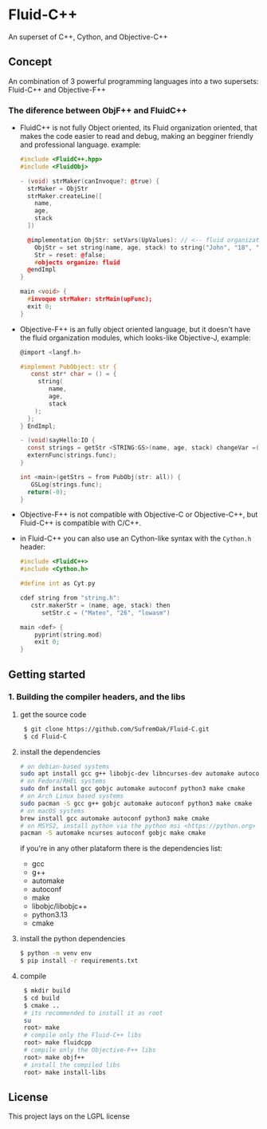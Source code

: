 # Fluid-C++
An superset of C++, Cython, and Objective-C++

## Concept
An combination of 3 powerful programming languages into a two supersets: Fluid-C++ and Objective-F++

### The diference between ObjF++ and FluidC++
- FluidC++ is not fully Object oriented, its Fluid organization oriented, that makes the code easier to read and debug, making an begginer friendly and professional language. example:
  ```cpp
  #include <FluidC++.hpp>
  #include <FluidObj>

  - (void) strMaker(canInvoque?: @true) {
    strMaker = ObjStr
    strMaker.createLine([
      name,
      age,
      stack
    ])

    @implementation ObjStr: setVars(UpValues): // <-- fluid organization can use positional string as upValue(s), upFunc, upString, UpClass, DownValue(s), DownFunc, DownString
      ObjStr = set string(name, age, stack) to string("John", "18", "Rust");
      Str = reset: @false;
      #objects organize: fluid
    @endImpl
  }
  
  main <void> {
    #invoque strMaker: strMain(upFunc);
    exit 0;
  }
  ```

- Objective-F++ is an fully object oriented language, but it doesn't have the fluid organization modules, which looks-like Objective-J, example:
    ```objective-c
    @import <langf.h>

    #implement PubObject: str {
       const str* char = () = {
         string(
            name,
            age,
            stack
        );
      };
    } EndImpl;

    - (void)sayHello:IO {
      const strings = getStr <STRING:GS>(name, age, stack) changeVar =(*"Miguel", "13", "Web");
      externFunc(strings.func);
    }
  
    int <main>(getStrs = from PubObj(str: all)) {
       GSLog(strings.func);
      return(-0);
    }
    ```
- Objective-F++ is not compatible with Objective-C or Objective-C++, but Fluid-C++ is compatible with C/C++.
- in Fluid-C++ you can also use an Cython-like syntax with the `Cython.h` header:
    ```cpp
    #include <FluidC++>
    #include <Cython.h>

    #define int as Cyt.py

    cdef string from "string.h":
       cstr.makerStr = (name, age, stack) then
          setStr.c = ("Mateo", "26", "lowasm")

    main <def> {
        pyprint(string.mod)
        exit 0;
    }
    ```

## Getting started

### 1. Building the compiler headers, and the libs
1. get the source code
   ```bash
    $ git clone https://github.com/SufremOak/Fluid-C.git
    $ cd Fluid-C
   ```
2. install the dependencies
   ```bash
   # on debian-based systems
   sudo apt install gcc g++ libobjc-dev libncurses-dev automake autoconf python3 make cmake
   # on Fedora/RHEL systems
   sudo dnf install gcc gobjc automake autoconf python3 make cmake
   # on Arch Linux based systems
   sudo pacman -S gcc g++ gobjc automake autoconf python3 make cmake
   # on macOS systems
   brew install gcc automake autoconf python3 make cmake
   # on MSYS2, install python via the python msi <https://python.org>
   pacman -S automake ncurses autoconf gobjc make cmake
   ```

   if you're in any other plataform there is the dependencies list:
   - gcc
   - g++
   - automake
   - autoconf
   - make
   - libobjc/libobjc++
   - python3.13
   - cmake
  3. install the python dependencies
     ```bash
     $ python -m venv env
     $ pip install -r requirements.txt
     ```
  4. compile
     ```bash
      $ mkdir build
      $ cd build
      $ cmake ..
      # its recommended to install it as root
      su
      root> make
      # compile only the Fluid-C++ libs
      root> make fluidcpp
      # compile only the Objective-F++ libs
      root> make objf++
      # install the compiled libs
      root> make install-libs
     ```
  ## License
  This project lays on the LGPL license


